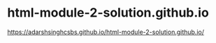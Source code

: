 # html-module-2-solution.github.io
https://adarshsinghcsbs.github.io/html-module-2-solution.github.io/
